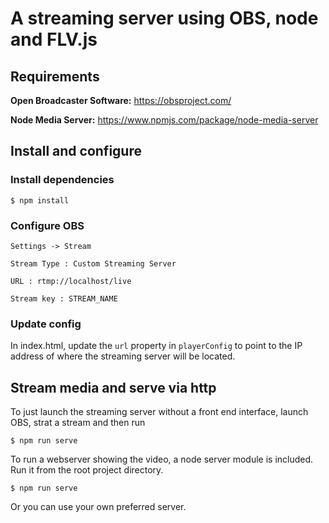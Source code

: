 # A streaming server using OBS, node and FLV.js

## Requirements

**Open Broadcaster Software:** https://obsproject.com/

**Node Media Server:** https://www.npmjs.com/package/node-media-server

## Install and configure

### Install dependencies

```shell
$ npm install
```

### Configure OBS

```
Settings -> Stream

Stream Type : Custom Streaming Server

URL : rtmp://localhost/live

Stream key : STREAM_NAME
```

### Update config

In index.html, update the `url` property in `playerConfig` to point to the IP address of where the streaming server will be located.

## Stream media and serve via http

To just launch the streaming server without a front end interface, launch OBS, strat a stream and then run

```shell
$ npm run serve
```

To run a webserver showing the video, a node server module is included. Run it  from the root project directory.

```
$ npm run serve
```

Or you can use your own preferred server.
